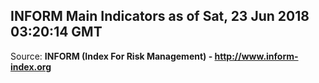 ## INFORM Main Indicators as of Sat, 23 Jun 2018 03:20:14 GMT

Source: **INFORM (Index For Risk Management) - http://www.inform-index.org**